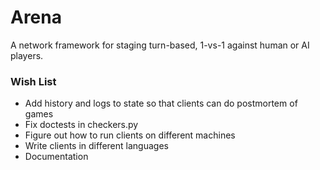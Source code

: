 # Arena

A network framework for staging turn-based, 1-vs-1 against human or AI players.

### Wish List
* Add history and logs to state so that clients can do postmortem of games
* Fix doctests in checkers.py
* Figure out how to run clients on different machines
* Write clients in different languages
* Documentation
